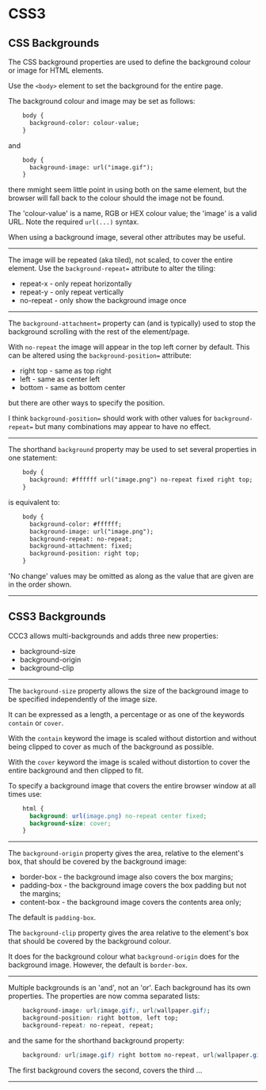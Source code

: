 <!DOCTYPE html>
<html>

<link rel="stylesheet" href="../styles/style-sheet.css" />

<body>

# CSS3

## CSS Backgrounds

The CSS background properties are used to define the background colour or image for HTML elements.

Use the `<body>` element to set the background for the entire page.

The background colour and image may be set as follows:

```html
    body {
      background-color: colour-value;
    }
```

and

```html
    body {
      background-image: url("image.gif");
    }
```

there mmight seem little point in using both on the same element,
but the browser will fall back to the colour should the image not be found.

The 'colour-value' is a name, RGB or HEX colour value;  the 'image' is a valid URL.
Note the required `url(...)` syntax.

When using a background image, several other attributes may be useful.

<hr />

The image will be repeated (aka tiled), not scaled, to cover the entire element.
Use the `background-repeat=` attribute to alter the tiling:

  * repeat-x    - only repeat horizontally
  * repeat-y    - only repeat vertically
  * no-repeat   - only show the background image once

<hr />

The `background-attachment=` property can (and is typically) used to stop the background scrolling with the rest of the element/page.

With `no-repeat` the image will appear in the top left corner by default.
This can be altered using the `background-position=` attribute:

  * right top   - same as top right
  * left        - same as center left
  * bottom      - same as bottom center

but there are other ways to specify the position.

I think `background-position=` should work with other values for `background-repeat=`
but many combinations may appear to have no effect.

<hr /><!-- Shorthand -->

The shorthand `background` property may be used to set several properties in one statement:

```html
    body {
      background: #ffffff url("image.png") no-repeat fixed right top;
    }
```

is equivalent to:

```html
    body {
      background-color: #ffffff;
      background-image: url("image.png");
      background-repeat: no-repeat;
      background-attachment: fixed;
      background-position: right top;
    }
```

'No change' values may be omitted as along as the value that are given are in the order shown.

<hr />

## CSS3 Backgrounds

CCC3 allows multi-backgrounds and adds three new properties:

  * background-size
  * background-origin
  * background-clip

<hr /><!--Background Size -->

The `background-size` property allows the size of the background image to be specified independently of the image size.

It can be expressed as a length, a percentage or as one of the keywords `contain` or `cover`.

With the `contain` keyword the image is scaled without distortion and without being clipped
to cover as much of the background as possible.

With the `cover` keyword the image is scaled without distortion to cover the entire background and then clipped to fit.

To specify a background image that covers the entire browser window at all times use:

```css
    html {
      background: url(image.png) no-repeat center fixed;
      background-size: cover;
    }
```

<hr /><!--Background Origin and Clip -->

The `background-origin` property gives the area, relative to the element's box,
that should be covered by the background image:

  * border-box  - the background image also covers the box margins;
  * padding-box - the background image covers the box padding but not the margins;
  * content-box - the background image covers the contents area only;

The default is `padding-box`.

The `background-clip` property gives the area relative to the element's box
that should be covered by the background colour.

It does for the background colour what `background-origin` does for the background image.
However, the default is `border-box`.


<hr /><!-- Multiple backgrounds -->

Multiple backgrounds is an 'and', not an 'or'.
Each background has its own properties.
The properties are now comma separated lists:

```css
    background-image: url(image.gif), url(wallpaper.gif);
    background-position: right bottom, left top;
    background-repeat: no-repeat, repeat;
```

and the same for the shorthand background property:

```css
    background: url(image.gif) right bottom no-repeat, url(wallpaper.gif) left top
```

The first background covers the second, covers the third ...

<hr />

</body>
</html>
